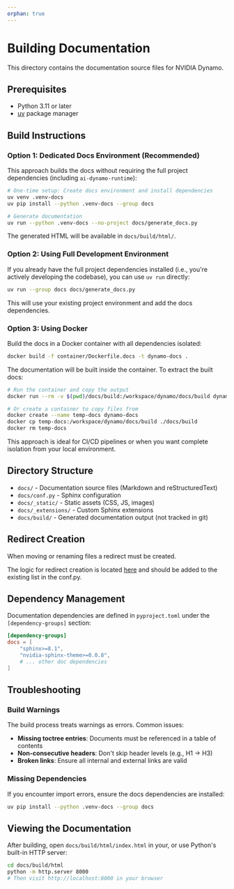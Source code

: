 ```yaml
---
orphan: true
---
```


# Building Documentation

This directory contains the documentation source files for NVIDIA Dynamo.

## Prerequisites

- Python 3.11 or later
- [uv](https://docs.astral.sh/uv/) package manager

## Build Instructions

### Option 1: Dedicated Docs Environment (Recommended)

This approach builds the docs without requiring the full project dependencies (including `ai-dynamo-runtime`):

```bash
# One-time setup: Create docs environment and install dependencies
uv venv .venv-docs
uv pip install --python .venv-docs --group docs

# Generate documentation
uv run --python .venv-docs --no-project docs/generate_docs.py
```

The generated HTML will be available in `docs/build/html/`.

### Option 2: Using Full Development Environment

If you already have the full project dependencies installed (i.e., you're actively developing the codebase), you can use `uv run` directly:

```bash
uv run --group docs docs/generate_docs.py
```

This will use your existing project environment and add the docs dependencies.

### Option 3: Using Docker

Build the docs in a Docker container with all dependencies isolated:

```bash
docker build -f container/Dockerfile.docs -t dynamo-docs .
```

The documentation will be built inside the container. To extract the built docs:

```bash
# Run the container and copy the output
docker run --rm -v $(pwd)/docs/build:/workspace/dynamo/docs/build dynamo-docs

# Or create a container to copy files from
docker create --name temp-docs dynamo-docs
docker cp temp-docs:/workspace/dynamo/docs/build ./docs/build
docker rm temp-docs
```

This approach is ideal for CI/CD pipelines or when you want complete isolation from your local environment.

## Directory Structure

- `docs/` - Documentation source files (Markdown and reStructuredText)
- `docs/conf.py` - Sphinx configuration
- `docs/_static/` - Static assets (CSS, JS, images)
- `docs/_extensions/` - Custom Sphinx extensions
- `docs/build/` - Generated documentation output (not tracked in git)

## Redirect Creation

When moving or renaming files a redirect must be created.

The logic for redirect creation is located [here](https://documatt.com/sphinx-reredirects/usage/#introduction) and should be added to the existing list in the conf.py.

## Dependency Management

Documentation dependencies are defined in `pyproject.toml` under the `[dependency-groups]` section:

```toml
[dependency-groups]
docs = [
    "sphinx>=8.1",
    "nvidia-sphinx-theme>=0.0.8",
    # ... other doc dependencies
]
```

## Troubleshooting

### Build Warnings

The build process treats warnings as errors. Common issues:

- **Missing toctree entries**: Documents must be referenced in a table of contents
- **Non-consecutive headers**: Don't skip header levels (e.g., H1 → H3)
- **Broken links**: Ensure all internal and external links are valid

### Missing Dependencies

If you encounter import errors, ensure the docs dependencies are installed:

```bash
uv pip install --python .venv-docs --group docs
```

## Viewing the Documentation

After building, open `docs/build/html/index.html` in your, or use Python's built-in HTTP server:

```bash
cd docs/build/html
python -m http.server 8000
# Then visit http://localhost:8000 in your browser
```
